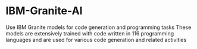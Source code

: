 # IBM-Granite-AI
 Use IBM Granite models for code generation and programming tasks 
 These models are extensively trained with code written in 116 programming languages and are used for various code generation and related activities
